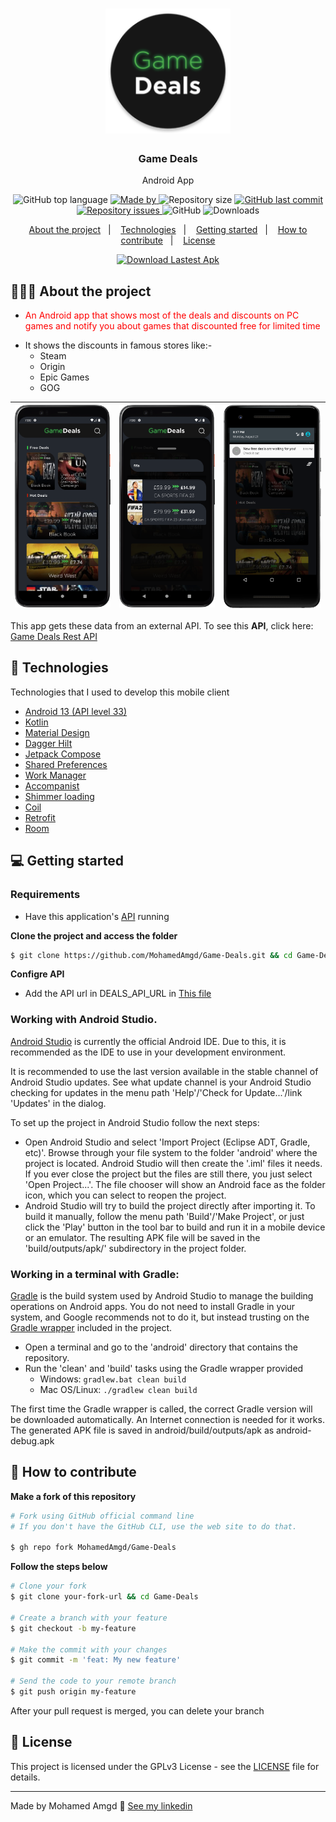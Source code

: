 <h1 align="center">
	<img alt="Logo" src=".github/logo.png" width="200px" />
</h1>

<h3 align="center">
  Game Deals
</h3>

<p align="center">Android App</p>

<p align="center">
  <img alt="GitHub top language" src="https://img.shields.io/github/languages/top/MohamedAmgd/Game-Deals">

  <a href="https://www.linkedin.com/in/mohamedamgd/">
    <img alt="Made by" src="https://img.shields.io/badge/made_by-Mohamed_Amgd-green">
  </a>
  
  <img alt="Repository size" src="https://img.shields.io/github/repo-size/MohamedAmgd/Game-Deals">
  
  <a href="https://github.com/MohamedAmgd/Game-Deals/commits/master">
    <img alt="GitHub last commit" src="https://img.shields.io/github/last-commit/MohamedAmgd/Game-Deals">
  </a>
  
  <a href="https://github.com/MohamedAmgd/Game-Deals/issues">
    <img alt="Repository issues" src="https://img.shields.io/github/issues/MohamedAmgd/Game-Deals">
  </a>
  
  <img alt="GitHub" src="https://img.shields.io/github/license/MohamedAmgd/Game-Deals">
  <img alt="Downloads" src="https://img.shields.io/github/downloads/MohamedAmgd/Game-Deals/total?cacheSeconds=0">
</p>

<p align="center">
  <a href="#-about-the-project">About the project</a>&nbsp;&nbsp;&nbsp;|&nbsp;&nbsp;&nbsp;
  <a href="#-technologies">Technologies</a>&nbsp;&nbsp;&nbsp;|&nbsp;&nbsp;&nbsp;
  <a href="#-getting-started">Getting started</a>&nbsp;&nbsp;&nbsp;|&nbsp;&nbsp;&nbsp;
  <a href="#-how-to-contribute">How to contribute</a>&nbsp;&nbsp;&nbsp;|&nbsp;&nbsp;&nbsp;
  <a href="#-license">License</a>
</p>
<p align="center">
  <a href="https://github.com/MohamedAmgd/Game-Deals/releases/latest/download/Game-Deals.apk">
    <img alt="Download Lastest Apk" src="https://custom-icon-badges.demolab.com/badge/-Download_Lastest_Apk-Grean?style=for-the-badge&logo=download&logoColor=white">
  </a>
</p>

## 👨🏻‍💻 About the project

- <p style="color: red;">An Android app that shows most of the deals and discounts on PC games and notify you about games that discounted free for limited time
- It shows the discounts in famous stores like:-
  <ul>
- Steam
- Origin
- Epic Games
- GOG
  </ul>
</p>

| <img src=".github/Screenshot_1.png"> | <img src=".github/Screenshot_2.png"> | <img src=".github/Screenshot_3.png"> |
| ------------------------------------ | ------------------------------------ | ------------------------------------ |

This app gets these data from an external API. To see this **API**, click here: [Game Deals Rest API](https://github.com/MohamedAmgd/Game-Deals-API)</br>

## 🚀 Technologies

Technologies that I used to develop this mobile client

- [Android 13 (API level 33)](https://developer.android.com/about/versions/13)
- [Kotlin](https://kotlinlang.org/)
- [Material Design](https://m2.material.io/design)
- [Dagger Hilt](https://dagger.dev/hilt/)
- [Jetpack Compose](https://developer.android.com/jetpack/compose)
- [Shared Preferences](https://developer.android.com/training/data-storage/shared-preferences)
- [Work Manager](https://developer.android.com/topic/libraries/architecture/workmanager)
- [Accompanist](https://github.com/google/accompanist)
- [Shimmer loading](https://github.com/valentinilk/compose-shimmer)
- [Coil](https://coil-kt.github.io/coil/)
- [Retrofit](https://square.github.io/retrofit/)
- [Room](https://developer.android.com/jetpack/androidx/releases/room)

## 💻 Getting started

### Requirements

- Have this application's [API](https://github.com/MohamedAmgd/Game-Deals-API) running

**Clone the project and access the folder**

```bash
$ git clone https://github.com/MohamedAmgd/Game-Deals.git && cd Game-Deals
```

**Configre API**

- Add the API url in DEALS_API_URL in [This file](app/src/main/java/com/mohamed_amgd/gamedeals/GameDealsAppModule.kt)

### Working with Android Studio.

[Android Studio](https://developer.android.com/studio) is currently the official Android IDE. Due to this, it is recommended as the IDE to use in your development environment.

It is recommended to use the last version available in the stable channel of Android Studio updates. See what update channel is your Android Studio checking for updates in the menu path 'Help'/'Check for Update...'/link 'Updates' in the dialog.

To set up the project in Android Studio follow the next steps:

- Open Android Studio and select 'Import Project (Eclipse ADT, Gradle, etc)'. Browse through your file system to the folder 'android' where the project is located. Android Studio will then create the '.iml' files it needs. If you ever close the project but the files are still there, you just select 'Open Project...'. The file chooser will show an Android face as the folder icon, which you can select to reopen the project.
- Android Studio will try to build the project directly after importing it. To build it manually, follow the menu path 'Build'/'Make Project', or just click the 'Play' button in the tool bar to build and run it in a mobile device or an emulator. The resulting APK file will be saved in the 'build/outputs/apk/' subdirectory in the project folder.

### Working in a terminal with Gradle:

[Gradle](https://gradle.org/) is the build system used by Android Studio to manage the building operations on Android apps. You do not need to install Gradle in your system, and Google recommends not to do it, but instead trusting on the [Gradle wrapper](https://docs.gradle.org/current/userguide/gradle_wrapper.html) included in the project.

- Open a terminal and go to the 'android' directory that contains the repository.
- Run the 'clean' and 'build' tasks using the Gradle wrapper provided
  - Windows: `gradlew.bat clean build`
  - Mac OS/Linux: `./gradlew clean build`

The first time the Gradle wrapper is called, the correct Gradle version will be downloaded automatically. An Internet connection is needed for it works.
The generated APK file is saved in android/build/outputs/apk as android-debug.apk

## 🤔 How to contribute

**Make a fork of this repository**

```bash
# Fork using GitHub official command line
# If you don't have the GitHub CLI, use the web site to do that.

$ gh repo fork MohamedAmgd/Game-Deals
```

**Follow the steps below**

```bash
# Clone your fork
$ git clone your-fork-url && cd Game-Deals

# Create a branch with your feature
$ git checkout -b my-feature

# Make the commit with your changes
$ git commit -m 'feat: My new feature'

# Send the code to your remote branch
$ git push origin my-feature
```

After your pull request is merged, you can delete your branch

## 📝 License

This project is licensed under the GPLv3 License - see the [LICENSE](LICENSE) file for details.

---

Made by Mohamed Amgd 👋 [See my linkedin](https://www.linkedin.com/in/mohamedamgd/)
